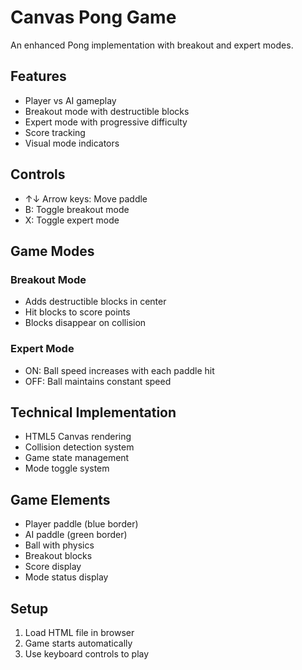 # Canvas Pong Game

An enhanced Pong implementation with breakout and expert modes.

## Features
- Player vs AI gameplay
- Breakout mode with destructible blocks
- Expert mode with progressive difficulty
- Score tracking
- Visual mode indicators

## Controls
- ↑↓ Arrow keys: Move paddle
- B: Toggle breakout mode
- X: Toggle expert mode

## Game Modes
### Breakout Mode
- Adds destructible blocks in center
- Hit blocks to score points
- Blocks disappear on collision

### Expert Mode
- ON: Ball speed increases with each paddle hit
- OFF: Ball maintains constant speed

## Technical Implementation
- HTML5 Canvas rendering
- Collision detection system
- Game state management
- Mode toggle system

## Game Elements
- Player paddle (blue border)
- AI paddle (green border)
- Ball with physics
- Breakout blocks
- Score display
- Mode status display

## Setup
1. Load HTML file in browser
2. Game starts automatically
3. Use keyboard controls to play